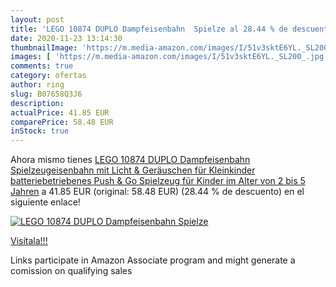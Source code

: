 ```yaml
---
layout: post
title: 'LEGO 10874 DUPLO Dampfeisenbahn  Spielze al 28.44 % de descuento'
date: 2020-11-23 13:14:30
thumbnailImage: 'https://m.media-amazon.com/images/I/51v3sktE6YL._SL200_.jpg'
images: [ 'https://m.media-amazon.com/images/I/51v3sktE6YL._SL200_.jpg' ]
comments: true
category: ofertas
author: ring
slug: B07658Q3J6
description:
actualPrice: 41.85 EUR
comparePrice: 58.48 EUR
inStock: true
---
```


Ahora mismo tienes [LEGO 10874 DUPLO Dampfeisenbahn  Spielzeugeisenbahn mit Licht & Geräuschen für Kleinkinder  batteriebetriebenes Push & Go Spielzeug für Kinder im Alter von 2 bis 5 Jahren](https://www.amazon.de/dp/B07658Q3J6/?tag=tolees0ca-21) a 41.85 EUR (original: 58.48 EUR) (28.44 %  de descuento) en el siguiente enlace!

[![LEGO 10874 DUPLO Dampfeisenbahn  Spielze](https://m.media-amazon.com/images/I/51v3sktE6YL._SL200_.jpg)](https://www.amazon.de/dp/B07658Q3J6/?tag=tolees0ca-21)

[Visítala!!!](https://www.amazon.de/dp/B07658Q3J6/?tag=tolees0ca-21)

Links participate in Amazon Associate program and might generate a comission on qualifying sales
